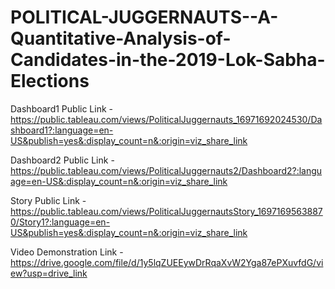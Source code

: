 # POLITICAL-JUGGERNAUTS--A-Quantitative-Analysis-of-Candidates-in-the-2019-Lok-Sabha-Elections


Dashboard1 Public Link - https://public.tableau.com/views/PoliticalJuggernauts_16971692024530/Dashboard1?:language=en-US&publish=yes&:display_count=n&:origin=viz_share_link


Dashboard2 Public Link - https://public.tableau.com/views/PoliticalJuggernauts2/Dashboard2?:language=en-US&:display_count=n&:origin=viz_share_link


Story Public Link - https://public.tableau.com/views/PoliticalJuggernautsStory_16971695638870/Story1?:language=en-US&publish=yes&:display_count=n&:origin=viz_share_link


Video Demonstration Link - https://drive.google.com/file/d/1y5lqZUEEywDrRqaXvW2Yga87ePXuvfdG/view?usp=drive_link
